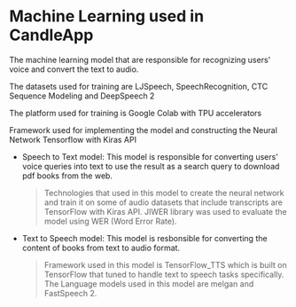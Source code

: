 # Machine Learning used in CandleApp

The machine learning model that are responsible for recognizing users' voice and convert the text to audio.

The datasets used for training are LJSpeech, SpeechRecognition, CTC Sequence Modeling and DeepSpeech 2

The platform used for training is Google Colab with TPU accelerators

Framework used for implementing the model and constructing the Neural Network Tensorflow with Kiras API

- Speech to Text model: This model is responsible for converting users' voice queries into text to use the result as a search query to download pdf books from the web.
  > Technologies that used in this model to create the neural network and train it on some of audio datasets that include transcripts are TensorFlow with Kiras API.
  > JIWER library was used to evaluate the model using WER (Word Error Rate).
- Text to Speech model: This model is resbonsible for converting the content of books from text to audio format.
  > Framework used in this model is TensorFlow_TTS which is built on TensorFlow that tuned to handle text to speech tasks specifically.
  > The Language models used in this model are melgan and FastSpeech 2.
